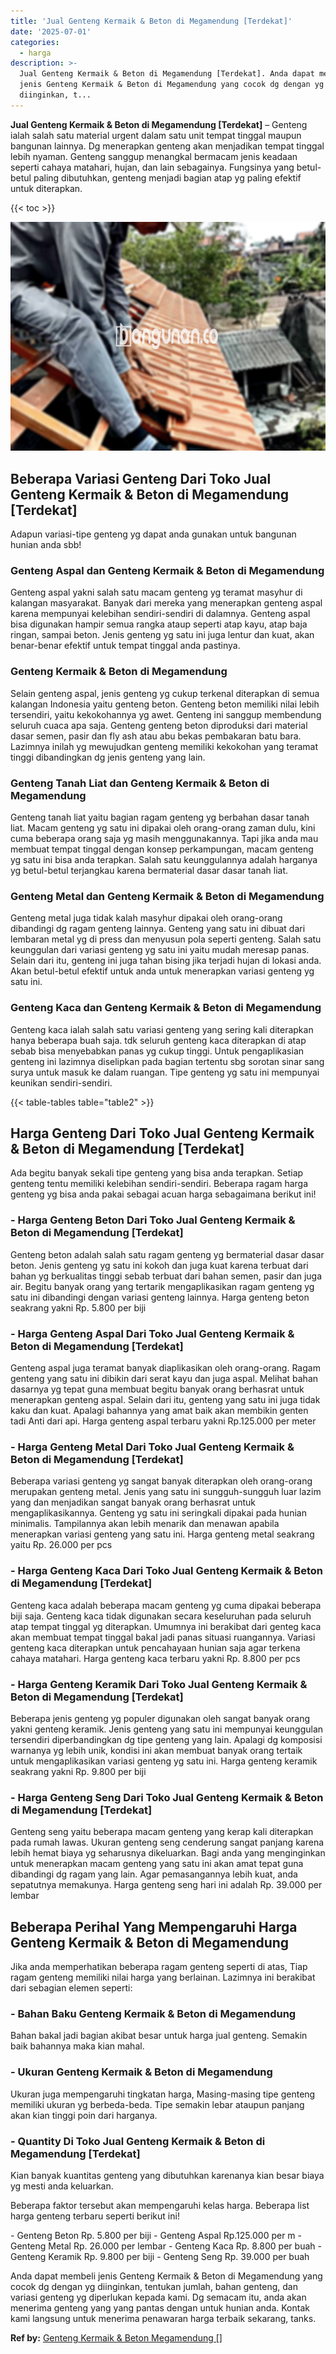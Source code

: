 ```yaml
---
title: 'Jual Genteng Kermaik & Beton di Megamendung [Terdekat]'
date: '2025-07-01'
categories:
  - harga
description: >-
  Jual Genteng Kermaik & Beton di Megamendung [Terdekat]. Anda dapat membeli
  jenis Genteng Kermaik & Beton di Megamendung yang cocok dg dengan yg
  diinginkan, t...
---
```


**Jual Genteng Kermaik & Beton di Megamendung \[Terdekat\]** – Genteng ialah salah satu material urgent dalam satu unit tempat tinggal maupun bangunan lainnya. Dg menerapkan genteng akan menjadikan tempat tinggal lebih nyaman. Genteng sanggup menangkal bermacam jenis keadaan seperti cahaya matahari, hujan, dan lain sebagainya. Fungsinya yang betul-betul paling dibutuhkan, genteng menjadi bagian atap yg paling efektif untuk diterapkan.

{{< toc >}}

![Jual Genteng Kermaik & Beton di Megamendung [Terdekat]](/images/genteng-minimalis-murah15.png)

## Beberapa Variasi Genteng Dari Toko Jual Genteng Kermaik & Beton di Megamendung \[Terdekat\]

Adapun variasi-tipe genteng yg dapat anda gunakan untuk bangunan hunian anda sbb!

### Genteng Aspal dan Genteng Kermaik & Beton di Megamendung

Genteng aspal yakni salah satu macam genteng yg teramat masyhur di kalangan masyarakat. Banyak dari mereka yang menerapkan genteng aspal karena mempunyai kelebihan sendiri-sendiri di dalamnya. Genteng aspal bisa digunakan hampir semua rangka ataup seperti atap kayu, atap baja ringan, sampai beton. Jenis genteng yg satu ini juga lentur dan kuat, akan benar-benar efektif untuk tempat tinggal anda pastinya.

### Genteng Kermaik & Beton di Megamendung

Selain genteng aspal, jenis genteng yg cukup terkenal diterapkan di semua kalangan Indonesia yaitu genteng beton. Genteng beton memiliki nilai lebih tersendiri, yaitu kekokohannya yg awet. Genteng ini sanggup membendung seluruh cuaca apa saja. Genteng genteng beton diproduksi dari material dasar semen, pasir dan fly ash atau abu bekas pembakaran batu bara. Lazimnya inilah yg mewujudkan genteng memiliki kekokohan yang teramat tinggi dibandingkan dg jenis genteng yang lain.

### Genteng Tanah Liat dan Genteng Kermaik & Beton di Megamendung

Genteng tanah liat yaitu bagian ragam genteng yg berbahan dasar tanah liat. Macam genteng yg satu ini dipakai oleh orang-orang zaman dulu, kini cuma beberapa orang saja yg masih menggunakannya. Tapi jika anda mau membuat tempat tinggal dengan konsep perkampungan, macam genteng yg satu ini bisa anda terapkan. Salah satu keunggulannya adalah harganya yg betul-betul terjangkau karena bermaterial dasar dasar tanah liat.

### Genteng Metal dan Genteng Kermaik & Beton di Megamendung

Genteng metal juga tidak kalah masyhur dipakai oleh orang-orang dibandingi dg ragam genteng lainnya. Genteng yang satu ini dibuat dari lembaran metal yg di press dan menyusun pola seperti genteng. Salah satu keunggulan dari variasi genteng yg satu ini yaitu mudah meresap panas. Selain dari itu, genteng ini juga tahan bising jika terjadi hujan di lokasi anda. Akan betul-betul efektif untuk anda untuk menerapkan variasi genteng yg satu ini.

### Genteng Kaca dan Genteng Kermaik & Beton di Megamendung

Genteng kaca ialah salah satu variasi genteng yang sering kali diterapkan hanya beberapa buah saja. tdk seluruh genteng kaca diterapkan di atap sebab bisa menyebabkan panas yg cukup tinggi. Untuk pengaplikasian genteng ini lazimnya diselipkan pada bagian tertentu sbg sorotan sinar sang surya untuk masuk ke dalam ruangan. Tipe genteng yg satu ini mempunyai keunikan sendiri-sendiri.

{{< table-tables table="table2" >}}

## Harga Genteng Dari Toko Jual Genteng Kermaik & Beton di Megamendung \[Terdekat\]

Ada begitu banyak sekali tipe genteng yang bisa anda terapkan. Setiap genteng tentu memiliki kelebihan sendiri-sendiri. Beberapa ragam harga genteng yg bisa anda pakai sebagai acuan harga sebagaimana berikut ini!

### \- Harga Genteng Beton Dari Toko Jual Genteng Kermaik & Beton di Megamendung \[Terdekat\]

Genteng beton adalah salah satu ragam genteng yg bermaterial dasar dasar beton. Jenis genteng yg satu ini kokoh dan juga kuat karena terbuat dari bahan yg berkualitas tinggi sebab terbuat dari bahan semen, pasir dan juga air. Begitu banyak orang yang tertarik mengaplikasikan ragam genteng yg satu ini dibandingi dengan variasi genteng lainnya. Harga genteng beton seakrang yakni Rp. 5.800 per biji

### \- Harga Genteng Aspal Dari Toko Jual Genteng Kermaik & Beton di Megamendung \[Terdekat\]

Genteng aspal juga teramat banyak diaplikasikan oleh orang-orang. Ragam genteng yang satu ini dibikin dari serat kayu dan juga aspal. Melihat bahan dasarnya yg tepat guna membuat begitu banyak orang berhasrat untuk menerapkan genteng aspal. Selain dari itu, genteng yang satu ini juga tidak kaku dan kuat. Apalagi bahannya yang amat baik akan membikin genten tadi Anti dari api. Harga genteng aspal terbaru yakni Rp.125.000 per meter

### \- Harga Genteng Metal Dari Toko Jual Genteng Kermaik & Beton di Megamendung \[Terdekat\]

Beberapa variasi genteng yg sangat banyak diterapkan oleh orang-orang merupakan genteng metal. Jenis yang satu ini sungguh-sungguh luar lazim yang dan menjadikan sangat banyak orang berhasrat untuk mengaplikasikannya. Genteng yg satu ini seringkali dipakai pada hunian minimalis. Tampilannya akan lebih menarik dan menawan apabila menerapkan variasi genteng yang satu ini. Harga genteng metal seakrang yaitu Rp. 26.000 per pcs

### \- Harga Genteng Kaca Dari Toko Jual Genteng Kermaik & Beton di Megamendung \[Terdekat\]

Genteng kaca adalah beberapa macam genteng yg cuma dipakai beberapa biji saja. Genteng kaca tidak digunakan secara keseluruhan pada seluruh atap tempat tinggal yg diterapkan. Umumnya ini berakibat dari genteg kaca akan membuat tempat tinggal bakal jadi panas situasi ruangannya. Variasi genteng kaca diterapkan untuk pencahayaan hunian saja agar terkena cahaya matahari. Harga genteng kaca terbaru yakni Rp. 8.800 per pcs

### \- Harga Genteng Keramik Dari Toko Jual Genteng Kermaik & Beton di Megamendung \[Terdekat\]

Beberapa jenis genteng yg populer digunakan oleh sangat banyak orang yakni genteng keramik. Jenis genteng yang satu ini mempunyai keunggulan tersendiri diperbandingkan dg tipe genteng yang lain. Apalagi dg komposisi warnanya yg lebih unik, kondisi ini akan membuat banyak orang tertaik untuk mengaplikasikan variasi genteng yg satu ini. Harga genteng keramik seakrang yakni Rp. 9.800 per biji

### \- Harga Genteng Seng Dari Toko Jual Genteng Kermaik & Beton di Megamendung \[Terdekat\]

Genteng seng yaitu beberapa macam genteng yang kerap kali diterapkan pada rumah lawas. Ukuran genteng seng cenderung sangat panjang karena lebih hemat biaya yg seharusnya dikeluarkan. Bagi anda yang menginginkan untuk menerapkan macam genteng yang satu ini akan amat tepat guna dibandingi dg ragam yang lain. Agar pemasangannya lebih kuat, anda sepatutnya memakunya. Harga genteng seng hari ini adalah Rp. 39.000 per lembar

## Beberapa Perihal Yang Mempengaruhi Harga Genteng Kermaik & Beton di Megamendung

Jika anda memperhatikan beberapa ragam genteng seperti di atas, Tiap ragam genteng memiliki nilai harga yang berlainan. Lazimnya ini berakibat dari sebagian elemen seperti:

### \- Bahan Baku Genteng Kermaik & Beton di Megamendung

Bahan bakal jadi bagian akibat besar untuk harga jual genteng. Semakin baik bahannya maka kian mahal.

### \- Ukuran Genteng Kermaik & Beton di Megamendung

Ukuran juga mempengaruhi tingkatan harga, Masing-masing tipe genteng memiliki ukuran yg berbeda-beda. Tipe semakin lebar ataupun panjang akan kian tinggi poin dari harganya.

### \- Quantity Di Toko Jual Genteng Kermaik & Beton di Megamendung \[Terdekat\]

Kian banyak kuantitas genteng yang dibutuhkan karenanya kian besar biaya yg mesti anda keluarkan.

Beberapa faktor tersebut akan mempengaruhi kelas harga. Beberapa list harga genteng terbaru seperti berikut ini!

\- Genteng Beton Rp. 5.800 per biji - Genteng Aspal Rp.125.000 per m - Genteng Metal Rp. 26.000 per lembar - Genteng Kaca Rp. 8.800 per buah - Genteng Keramik Rp. 9.800 per biji - Genteng Seng Rp. 39.000 per buah

Anda dapat membeli jenis Genteng Kermaik & Beton di Megamendung yang cocok dg dengan yg diinginkan, tentukan jumlah, bahan genteng, dan variasi genteng yg diperlukan kepada kami. Dg semacam itu, anda akan menerima genteng yang yang pantas dengan untuk hunian anda. Kontak kami langsung untuk menerima penawaran harga terbaik sekarang, tanks.

**Ref by:**  [Genteng Kermaik & Beton  Megamendung []](https://id.wikipedia.org/wiki/Genteng)

